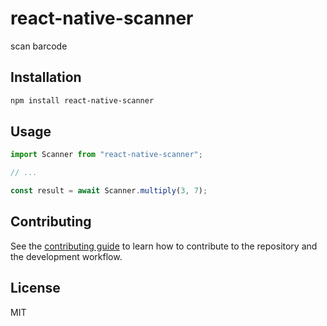 # react-native-scanner

scan barcode

## Installation

```sh
npm install react-native-scanner
```

## Usage

```js
import Scanner from "react-native-scanner";

// ...

const result = await Scanner.multiply(3, 7);
```

## Contributing

See the [contributing guide](CONTRIBUTING.md) to learn how to contribute to the repository and the development workflow.

## License

MIT
